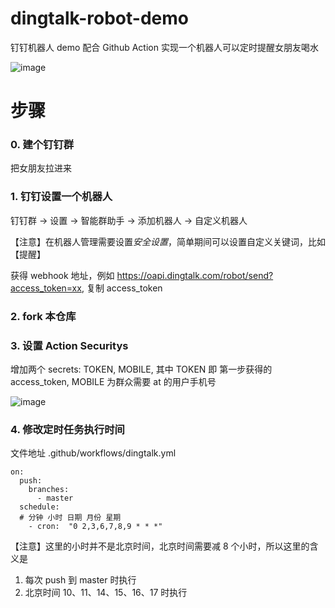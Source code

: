 # dingtalk-robot-demo

钉钉机器人 demo 配合 Github Action 实现一个机器人可以定时提醒女朋友喝水

![image](https://user-images.githubusercontent.com/10123916/137683187-df78477a-4ce9-4213-879c-0c5d9dc6b6e1.png)


# 步骤
### 0. 建个钉钉群
把女朋友拉进来

### 1. 钉钉设置一个机器人

钉钉群 -> 设置 -> 智能群助手 -> 添加机器人 -> 自定义机器人

【注意】在机器人管理需要设置*安全设置*，简单期间可以设置自定义关键词，比如【提醒】

获得 webhook 地址，例如 https://oapi.dingtalk.com/robot/send?access_token=xx, 复制 access_token

### 2. fork 本仓库
### 3. 设置 Action Securitys
增加两个 secrets: TOKEN, MOBILE, 其中 TOKEN 即 第一步获得的 access_token, MOBILE 为群众需要 at 的用户手机号

![image](https://user-images.githubusercontent.com/10123916/137683825-6007b802-a3c8-4f59-b894-0d236dfba353.png)


### 4. 修改定时任务执行时间
文件地址 .github/workflows/dingtalk.yml

```
on: 
  push:
    branches: 
      - master
  schedule:
  # 分钟 小时 日期 月份 星期
    - cron:  "0 2,3,6,7,8,9 * * *"
```
【注意】这里的小时并不是北京时间，北京时间需要减 8 个小时，所以这里的含义是
1. 每次 push 到 master 时执行
2. 北京时间 10、11、14、15、16、17 时执行
